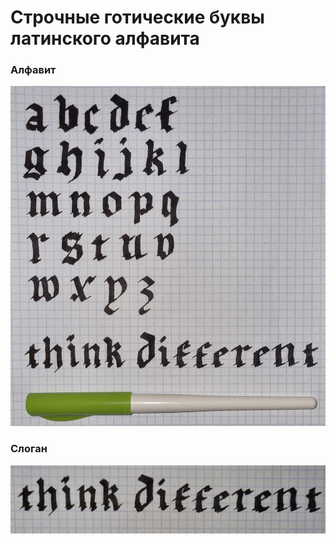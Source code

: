 # Строчные готические буквы латинского алфавита

### Алфавит

![Alt text](ex.jpg)

### Слоган

![Alt text](slogan.jpg)
